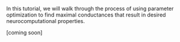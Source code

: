 In this tutorial, we will walk through the process of using parameter optimization
to find maximal conductances that result in desired neurocomputational properties.

[coming soon]
